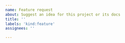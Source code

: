 ```yaml
---
name: Feature request
about: Suggest an idea for this project or its docs
title: ''
labels: 'kind:feature'
assignees: ''

---
```


<!--

Welcome to Apache Airflow!  For a smooth issue process, try to answer the following questions.
Don't worry if they're not all applicable; just try to include what you can :-)

If you need to include code snippets or logs, please put them in fenced code
blocks.  If they're super-long, please use the details tag like
<details><summary>super-long log</summary> lots of stuff </details>

Please delete these comment blocks before submitting the issue.

-->

<!-- What do you want to happen? -->

<!-- Is there currently another issue associated with this? -->

<!-- Does it require a particular kubernetes version? -->
